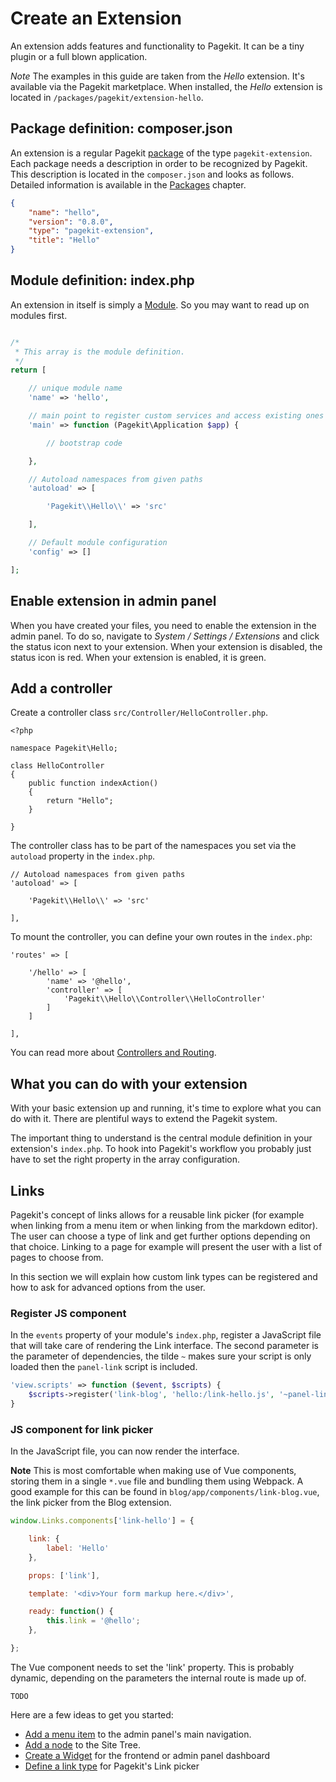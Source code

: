 # Create an Extension
<p class="uk-article-lead">An extension adds features and functionality to Pagekit. It can be a tiny plugin or a full blown application.</p>

_Note_ The examples in this guide are taken from the _Hello_ extension. It's available via the Pagekit marketplace. When installed, the _Hello_ extension is located in `/packages/pagekit/extension-hello`.

## Package definition: composer.json
An extension is a regular Pagekit [package](../developer-basics/packages.md) of the type `pagekit-extension`. Each package needs a description in order to be recognized by Pagekit. This description is located in the `composer.json` and looks as follows. Detailed information is available in the [Packages](../developer-basics/packages.md) chapter.

```json
{
    "name": "hello",
    "version": "0.8.0",
    "type": "pagekit-extension",
    "title": "Hello"
}
```

## Module definition: index.php
An extension in itself is simply a [Module](../developer-basics/modules.md). So you may want to read up on modules first.

```php

/*
 * This array is the module definition.
 */
return [

    // unique module name
    'name' => 'hello',

    // main point to register custom services and access existing ones
    'main' => function (Pagekit\Application $app) {

        // bootstrap code

    },

    // Autoload namespaces from given paths
    'autoload' => [

        'Pagekit\\Hello\\' => 'src'

    ],

    // Default module configuration
    'config' => []

];
```

## Enable extension in admin panel
When you have created your files, you need to enable the extension in the admin panel. To do so, navigate to _System / Settings / Extensions_ and click the status icon next to your extension. When your extension is disabled, the status icon is red. When your extension is enabled, it is green.

## Add a controller
Create a controller class `src/Controller/HelloController.php`.

```
<?php

namespace Pagekit\Hello;

class HelloController
{
    public function indexAction()
    {
        return "Hello";
    }

}
```

The controller class has to be part of the namespaces you set via the `autoload` property in the `index.php`.

```
// Autoload namespaces from given paths
'autoload' => [

    'Pagekit\\Hello\\' => 'src'

],
```

To mount the controller, you can define your own routes in the `index.php`:

```
'routes' => [

    '/hello' => [
        'name' => '@hello',
        'controller' => [
            'Pagekit\\Hello\\Controller\\HelloController'
        ]
    ]

],
```

You can read more about [Controllers and Routing](../developer-basics/routing.md).

## What you can do with your extension
With your basic extension up and running, it's time to explore what you can do with it. There are plentiful ways to extend the Pagekit system.

The important thing to understand is the central module definition in your extension's `index.php`. To hook into Pagekit's workflow you probably just have to set the right property in the array configuration.

## Links
Pagekit's concept of links allows for a reusable link picker (for example when linking from a menu item or when linking from the markdown editor). The user can choose a type of link and get further options depending on that choice. Linking to a page for example will present the user with a list of pages to choose from.

In this section we will explain how custom link types can be registered and how to ask for advanced options from the user.

### Register JS component
In the `events` property of your module's `index.php`, register a JavaScript file that will take care of rendering the Link interface. The second parameter is the parameter of dependencies, the tilde `~` makes sure your script is only loaded then the `panel-link` script is included.

```php
'view.scripts' => function ($event, $scripts) {
    $scripts->register('link-blog', 'hello:/link-hello.js', '~panel-link');
}
```

### JS component for link picker
In the JavaScript file, you can now render the interface.

**Note** This is most comfortable when making use of Vue components, storing them in a single `*.vue` file and bundling them using Webpack. A good example for this can be found in `blog/app/components/link-blog.vue`, the link picker from the Blog extension.

```js
window.Links.components['link-hello'] = {

    link: {
        label: 'Hello'
    },

    props: ['link'],

    template: '<div>Your form markup here.</div>',

    ready: function() {
        this.link = '@hello';
    },

};
```

The Vue component needs to set the 'link' property. This is probably dynamic, depending on the parameters the internal route is made up of.

```
TODO
```

Here are a few ideas to get you started:
- [Add a menu item](../developer-basics/modules.md#menu) to the admin panel's main navigation.
- [Add a node](../developer-basics/modules.md#nodes) to the Site Tree.
- [Create a Widget](../developer-guides/widgets.md) for the frontend or admin panel dashboard
- [Define a link type](../developer-basics/routing.md#links) for Pagekit's Link picker
